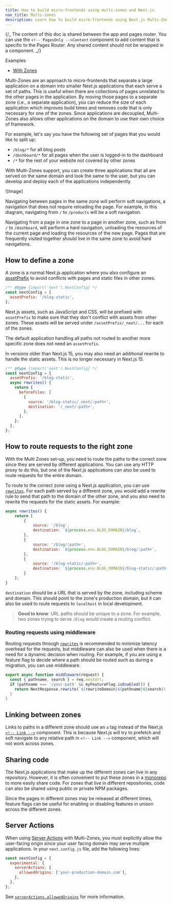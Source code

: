 ```yaml
---
title: How to build micro-frontends using multi-zones and Next.js
nav_title: Multi-zones
description: Learn how to build micro-frontends using Next.js Multi-Zones to deploy multiple Next.js apps under a single domain.
---
```


{/_ The content of this doc is shared between the app and pages router. You can use the `<!-- PagesOnly -->Content` component to add content that is specific to the Pages Router. Any shared content should not be wrapped in a component. _/}

<!-- details -->
  <!-- summary -->Examples

- [With Zones](https://github.com/vercel/next.js/tree/canary/examples/with-zones)

Multi-Zones are an approach to micro-frontends that separate a large application on a domain into smaller Next.js applications that each serve a set of paths. This is useful when there are collections of pages unrelated to the other pages in the application. By moving those pages to a separate zone (i.e., a separate application), you can reduce the size of each application which improves build times and removes code that is only necessary for one of the zones. Since applications are decoupled, Multi-Zones also allows other applications on the domain to use their own choice of framework.

For example, let's say you have the following set of pages that you would like to split up:

- `/blog/*` for all blog posts
- `/dashboard/*` for all pages when the user is logged-in to the dashboard
- `/*` for the rest of your website not covered by other zones

With Multi-Zones support, you can create three applications that all are served on the same domain and look the same to the user, but you can develop and deploy each of the applications independently.

![Image]

Navigating between pages in the same zone will perform soft navigations, a navigation that does not require reloading the page. For example, in this diagram, navigating from `/` to `/products` will be a soft navigation.

Navigating from a page in one zone to a page in another zone, such as from `/` to `/dashboard`, will perform a hard navigation, unloading the resources of the current page and loading the resources of the new page. Pages that are frequently visited together should live in the same zone to avoid hard navigations.

## How to define a zone

A zone is a normal Next.js application where you also configure an [assetPrefix](/docs/app/api-reference/config/next-config-js/assetPrefix) to avoid conflicts with pages and static files in other zones.

```js filename="next.config.js"
/** @type {import('next').NextConfig} */
const nextConfig = {
  assetPrefix: '/blog-static',
};
```

Next.js assets, such as JavaScript and CSS, will be prefixed with `assetPrefix` to make sure that they don't conflict with assets from other zones. These assets will be served under `/assetPrefix/_next/...` for each of the zones.

The default application handling all paths not routed to another more specific zone does not need an `assetPrefix`.

In versions older than Next.js 15, you may also need an additional rewrite to handle the static assets. This is no longer necessary in Next.js 15.

```js filename="next.config.js"
/** @type {import('next').NextConfig} */
const nextConfig = {
  assetPrefix: '/blog-static',
  async rewrites() {
    return {
      beforeFiles: [
        {
          source: '/blog-static/_next/:path+',
          destination: '/_next/:path+',
        },
      ],
    };
  },
};
```

## How to route requests to the right zone

With the Multi Zones set-up, you need to route the paths to the correct zone since they are served by different applications. You can use any HTTP proxy to do this, but one of the Next.js applications can also be used to route requests for the entire domain.

To route to the correct zone using a Next.js application, you can use [`rewrites`](/docs/app/api-reference/config/next-config-js/rewrites). For each path served by a different zone, you would add a rewrite rule to send that path to the domain of the other zone, and you also need to rewrite the requests for the static assets. For example:

```js filename="next.config.js"
async rewrites() {
    return [
        {
            source: '/blog',
            destination: `${process.env.BLOG_DOMAIN}/blog`,
        },
        {
            source: '/blog/:path+',
            destination: `${process.env.BLOG_DOMAIN}/blog/:path+`,
        },
        {
            source: '/blog-static/:path+',
            destination: `${process.env.BLOG_DOMAIN}/blog-static/:path+`,
        }
    ];
}
```

`destination` should be a URL that is served by the zone, including scheme and domain. This should point to the zone's production domain, but it can also be used to route requests to `localhost` in local development.

> **Good to know**: URL paths should be unique to a zone. For example, two zones trying to serve `/blog` would create a routing conflict.

### Routing requests using middleware

Routing requests through [`rewrites`](/docs/app/api-reference/config/next-config-js/rewrites) is recommended to minimize latency overhead for the requests, but middleware can also be used when there is a need for a dynamic decision when routing. For example, if you are using a feature flag to decide where a path should be routed such as during a migration, you can use middleware.

```js filename="middleware.js"
export async function middleware(request) {
  const { pathname, search } = req.nextUrl;
  if (pathname === '/your-path' && myFeatureFlag.isEnabled()) {
    return NextResponse.rewrite(`${rewriteDomain}${pathname}${search});
  }
}
```

## Linking between zones

Links to paths in a different zone should use an `a` tag instead of the Next.js [`<!-- Link -->`](/docs/pages/api-reference/components/link) component. This is because Next.js will try to prefetch and soft navigate to any relative path in `<!-- Link -->` component, which will not work across zones.

## Sharing code

The Next.js applications that make up the different zones can live in any repository. However, it is often convenient to put these zones in a [monorepo](https://en.wikipedia.org/wiki/Monorepo) to more easily share code. For zones that live in different repositories, code can also be shared using public or private NPM packages.

Since the pages in different zones may be released at different times, feature flags can be useful for enabling or disabling features in unison across the different zones.

<!-- AppOnly -->

## Server Actions

When using [Server Actions](/docs/app/getting-started/updating-data) with Multi-Zones, you must explicitly allow the user-facing origin since your user facing domain may serve multiple applications. In your `next.config.js` file, add the following lines:

```js filename="next.config.js"
const nextConfig = {
  experimental: {
    serverActions: {
      allowedOrigins: ['your-production-domain.com'],
    },
  },
};
```

See [`serverActions.allowedOrigins`](/docs/app/api-reference/config/next-config-js/serverActions#allowedorigins) for more information.
